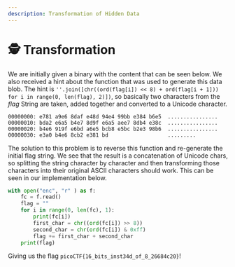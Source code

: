 ```yaml
---
description: Transformation of Hidden Data
---
```


# 🕵 Transformation

We are initially given a binary with the content that can be seen below. We also received a hint about the function that was used to generate this data blob. The hint is `''.join([chr((ord(flag[i]) << 8) + ord(flag[i + 1])) for i in range(0, len(flag), 2)])`, so basically two characters from the _flag_ String are taken, added together and converted to a Unicode character.

```
00000000: e781 a9e6 8daf e48d 94e4 99bb e384 b6e5  ................
00000010: bda2 e6a5 b4e7 8d9f e6a5 aee7 8db4 e38c  ................
00000020: b4e6 919f e6bd a6e5 bcb8 e5bc b2e3 98b6  ................
00000030: e3a0 b4e6 8cb2 e381 bd                   .........
```

The solution to this problem is to reverse this function and re-generate the initial flag string. We see that the result is a concatenation of Unicode chars, so splitting the string character by character and then transforming those characters into their original ASCII characters should work. This can be seen in our implementation below.

```python
with open("enc", "r" ) as f:
    fc = f.read()
    flag = ""
    for i in range(0, len(fc), 1):
        print(fc[i])
        first_char = chr((ord(fc[i]) >> 8))
        second_char = chr(ord(fc[i]) & 0xff)
        flag += first_char + second_char
    print(flag)
```

Giving us the flag `picoCTF{16_bits_inst34d_of_8_26684c20}`!
